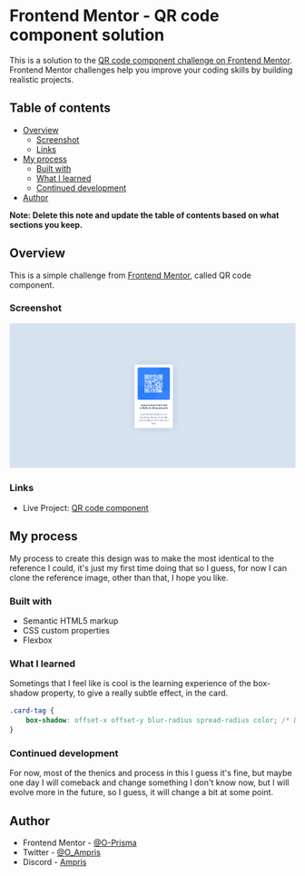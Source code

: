 # Frontend Mentor - QR code component solution

This is a solution to the [QR code component challenge on Frontend Mentor](https://www.frontendmentor.io/challenges/qr-code-component-iux_sIO_H). Frontend Mentor challenges help you improve your coding skills by building realistic projects. 

## Table of contents

- [Overview](#overview)
  - [Screenshot](#screenshot)
  - [Links](#links)
- [My process](#my-process)
  - [Built with](#built-with)
  - [What I learned](#what-i-learned)
  - [Continued development](#continued-development)
- [Author](#author)

**Note: Delete this note and update the table of contents based on what sections you keep.**

## Overview

This is a simple challenge from [Frontend Mentor](https://frontendmentor.io/), called QR code component.

### Screenshot

![Screenshot](./Screenshot.png)

### Links

- Live Project: [QR code component](https://o-prisma.github.io)

## My process

My process to create this design was to make the most identical to the reference I could, it's just my first time doing that
so I guess, for now I can clone the reference image, other than that, I hope you like.

### Built with

- Semantic HTML5 markup
- CSS custom properties
- Flexbox

### What I learned

Sometings that I feel like is cool is the learning experience of the box-shadow property, to give
a really subtle effect, in the card.

```css
.card-tag {
    box-shadow: offset-x offset-y blur-radius spread-radius color; /* Don't forget, color alpha helps you make it look better! */
}
```

### Continued development

For now, most of the thenics and process in this I guess it's fine, but maybe one day I will comeback and change something
I don't know now, but I will evolve more in the future, so I guess, it will change a bit at some point.

## Author

- Frontend Mentor - [@O-Prisma](https://www.frontendmentor.io/profile/O-Prisma)
- Twitter - [@O_Ampris](https://www.twitter.com/O_Ampris)
- Discord - [Ampris](https://discord.com/channels/@me/301486096158556161)
